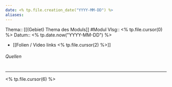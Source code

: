 ```yaml
---
date: <% tp.file.creation_date("YYYY-MM-DD") %>
aliases: 
---
```

Thema:: [[(Gebiet) Thema des Moduls]]
#Modul
Vlsg:: <% tp.file.cursor(0) %>
Datum:: <% tp.date.now("YYYY-MM-DD") %>
- [[Folien / Video links <% tp.file.cursor(2) %>]]

###### Quellen 

#
---
<% tp.file.cursor(6) %>